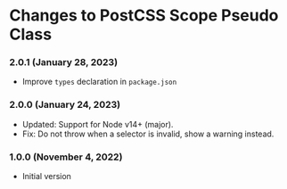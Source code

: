 # Changes to PostCSS Scope Pseudo Class

### 2.0.1 (January 28, 2023)

- Improve `types` declaration in `package.json`

### 2.0.0 (January 24, 2023)

- Updated: Support for Node v14+ (major).
- Fix: Do not throw when a selector is invalid, show a warning instead.

### 1.0.0 (November 4, 2022)

- Initial version
